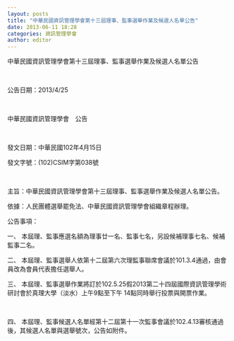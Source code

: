 ```yaml
---
layout: posts
title: "中華民國資訊管理學會第十三屆理事、監事選舉作業及候選人名單公告"
date: 2013-06-11 18:28
categories: 資訊管理學會
author: editor
---
```


中華民國資訊管理學會第十三屆理事、監事選舉作業及候選人名單公告

 

公告日期：2013/4/25

 

中華民國資訊管理學會　公告

 

發文日期：中華民國102年4月15日

發文字號：(102)CSIM字第038號

 

主旨：中華民國資訊管理學會第十三屆理事、監事選舉作業及候選人名單公告。

依據：人民團體選舉罷免法、中華民國資訊管理學會組織章程辦理。

公告事項：

一、 本屆理、監事應選名額為理事廿一名、監事七名，另設候補理事七名、候補監事二名。

二、 本屆理、監事選舉人依第十二屆第六次理監事聯席會議於101.3.4通過，由會員改為會員代表擔任選舉人。

三、 本屆理、監事選舉作業將訂於102.5.25假2013第二十四屆國際資訊管理學術研討會於真理大學（淡水）上午9點至下午 14點同時舉行投票與開票作業。

 

四、 本屆理、監事候選人名單經第十二屆第十一次監事會議於102.4.13審核通過後，其候選人名單與選舉號次，公告如附件。

 
